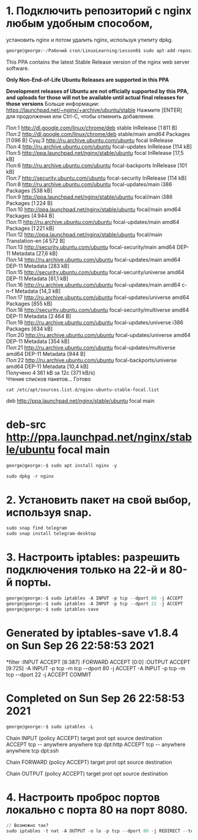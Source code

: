 # 1. Подключить репозиторий с nginx любым удобным способом,
установить nginx и потом удалить nginx, используя утилиту dpkg.

```python
george@george:~/Рабочий стол/LinuxLearning/Lesson8$ sudo apt-add-repository ppa:nginx/stable'
```

 This PPA contains the latest Stable Release version of the nginx web server software.

**Only Non-End-of-Life Ubuntu Releases are supported in this PPA**

**Development releases of Ubuntu are not officially supported by this PPA,
and uploads for those will not be available until actual final releases for those versions**
 Больше информации: https://launchpad.net/~nginx/+archive/ubuntu/stable
Нажмите [ENTER] для продолжения или Ctrl-C, чтобы отменить добавление.

Пол:1 http://dl.google.com/linux/chrome/deb stable InRelease [1 811 B]
Пол:2 http://dl.google.com/linux/chrome/deb stable/main amd64 Packages [1 096 B]
Сущ:3 http://ru.archive.ubuntu.com/ubuntu focal InRelease                                                           
Пол:4 http://ru.archive.ubuntu.com/ubuntu focal-updates InRelease [114 kB]                                          
Пол:5 http://ppa.launchpad.net/nginx/stable/ubuntu focal InRelease [17,5 kB]                                        
Пол:6 http://ru.archive.ubuntu.com/ubuntu focal-backports InRelease [101 kB]                                        
Пол:7 http://security.ubuntu.com/ubuntu focal-security InRelease [114 kB]                                           
Пол:8 http://ru.archive.ubuntu.com/ubuntu focal-updates/main i386 Packages [538 kB]                                 
Пол:9 http://ppa.launchpad.net/nginx/stable/ubuntu focal/main i386 Packages [1 224 B]                               
Пол:10 http://ppa.launchpad.net/nginx/stable/ubuntu focal/main amd64 Packages [4 944 B]                             
Пол:11 http://ru.archive.ubuntu.com/ubuntu focal-updates/main amd64 Packages [1 221 kB]                             
Пол:12 http://ppa.launchpad.net/nginx/stable/ubuntu focal/main Translation-en [4 572 B]                             
Пол:13 http://security.ubuntu.com/ubuntu focal-security/main amd64 DEP-11 Metadata [27,6 kB]                        
Пол:14 http://ru.archive.ubuntu.com/ubuntu focal-updates/main amd64 DEP-11 Metadata [283 kB]                        
Пол:15 http://security.ubuntu.com/ubuntu focal-security/universe amd64 DEP-11 Metadata [61,1 kB]                    
Пол:16 http://ru.archive.ubuntu.com/ubuntu focal-updates/main amd64 c-n-f Metadata [14,3 kB]                        
Пол:17 http://ru.archive.ubuntu.com/ubuntu focal-updates/universe amd64 Packages [855 kB]                           
Пол:18 http://security.ubuntu.com/ubuntu focal-security/multiverse amd64 DEP-11 Metadata [2 464 B]             
Пол:19 http://ru.archive.ubuntu.com/ubuntu focal-updates/universe i386 Packages [634 kB]                            
Пол:20 http://ru.archive.ubuntu.com/ubuntu focal-updates/universe amd64 DEP-11 Metadata [354 kB]                    
Пол:21 http://ru.archive.ubuntu.com/ubuntu focal-updates/multiverse amd64 DEP-11 Metadata [944 B]                   
Пол:22 http://ru.archive.ubuntu.com/ubuntu focal-backports/universe amd64 DEP-11 Metadata [10,4 kB]                 
Получено 4 361 kB за 12с (371 kB/s)                                                                                 
Чтение списков пакетов… Готово

```jpython
cat /etc/apt/sources.list.d/nginx-ubuntu-stable-focal.list
```

deb http://ppa.launchpad.net/nginx/stable/ubuntu focal main
# deb-src http://ppa.launchpad.net/nginx/stable/ubuntu focal main

```python
george@george:~$ sudo apt install nginx -y

sudo dpkg -r nginx
```

# 2. Установить пакет на свой выбор, используя snap.

```python
sudo snap find telegram
sudo snap install telegram-desktop
```

# 3. Настроить iptables: разрешить подключения только на 22-й и 80-й порты.

```python
george@george:~$ sudo iptables -A INPUT -p tcp --dport 80 -j ACCEPT
george@george:~$ sudo iptables -A INPUT -p tcp --dport 22 -j ACCEPT
george@george:~$ sudo iptables-save 
```

# Generated by iptables-save v1.8.4 on Sun Sep 26 22:58:53 2021
*filter
:INPUT ACCEPT [8:387]
:FORWARD ACCEPT [0:0]
:OUTPUT ACCEPT [9:725]
-A INPUT -p tcp -m tcp --dport 80 -j ACCEPT
-A INPUT -p tcp -m tcp --dport 22 -j ACCEPT
COMMIT
# Completed on Sun Sep 26 22:58:53 2021

```python
george@george:~$ sudo iptables -L
```
Chain INPUT (policy ACCEPT)
target     prot opt source               destination         
ACCEPT     tcp  --  anywhere             anywhere             tcp dpt:http
ACCEPT     tcp  --  anywhere             anywhere             tcp dpt:ssh

Chain FORWARD (policy ACCEPT)
target     prot opt source               destination         

Chain OUTPUT (policy ACCEPT)
target     prot opt source               destination 


# 4. Настроить проброс портов локально с порта 80 на порт 8080.
```python
// Возможно так?
sudo iptables -t nat -A OUTPUT -o lo -p tcp --dport 80 -j REDIRECT --to-port 8080
```

